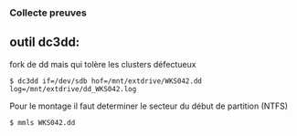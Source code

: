 ### Collecte preuves

## outil dc3dd: 

fork de dd mais qui tolère les clusters défectueux

`$ dc3dd if=/dev/sdb hof=/mnt/extdrive/WKS042.dd log=/mnt/extdrive/dd_WKS042.log`

Pour le montage il faut determiner le secteur du début de partition (NTFS)

`$ mmls WKS042.dd`

